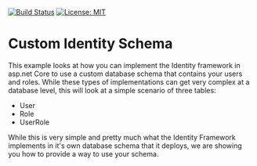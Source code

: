 [![Build Status](https://travis-ci.org/Dev-On-Demand/Blog-Examples.svg?branch=master)](https://travis-ci.org/Dev-On-Demand/Blog-Examples) [![License: MIT](https://img.shields.io/badge/License-MIT-yellow.svg)](https://opensource.org/licenses/MIT)
# Custom Identity Schema
This example looks at how you  can implement the Identity framework in asp.net Core to use a custom database schema that contains your users and roles. While these types of implementations can get very complex at a database level, this will look at a simple scenario of three tables:
 - User
 - Role
 - UserRole

 While this is very simple and pretty much what the Identity Framework implements in it's own database schema that it deploys, we are showing you how to provide a way to use your schema. 
